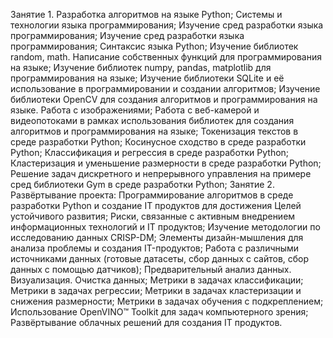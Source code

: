 Занятие 1. Разработка алгоритмов на языке Python; Системы и технологии языка программирования; Изучение сред разработки языка программирования; Изучение сред разработки языка программирования; Синтаксис языка Python; Изучение библиотек random, math. Написание собственных функций для программирования на языке; Изучение библиотек numpy, pandas, matplotlib для программирования на языке; Изучение библиотеки SQLite и её использование в программировании и создании алгоритмов; Изучение библиотеки OpenCV для создания алгоритмов и программирования на языке. Работа с изображениями; Работа с веб-камерой и видеопотоками в рамках использования библиотек для создания алгоритмов и программирования на языке; Токенизация текстов в среде разработки Python; Косинусное сходство в среде разработки Python; Классификация и регрессия в среде разработки Python; Кластеризация и уменьшение размерности в среде разработки Python; Решение задач дискретного и непрерывного управления на примере сред библиотеки Gym в среде разработки Python; Занятие 2. Развёртывание проекта: Программирование алгоритмов в среде разработки Python и создание IT продуктов для достижения Целей устойчивого развития; Риски, связанные с активным внедрением информационных технологий и IT продуктов; Изучение методологии по исследованию данных CRISP-DM; Элементы дизайн-мышления для анализа проблемы и создания IT-продуктов; Работа с различными источниками данных (готовые датасеты, сбор данных с сайтов, сбор данных с помощью датчиков); Предварительный анализ данных. Визуализация. Очистка данных; Метрики в задачах классификации; Метрики в задачах регрессии; Метрики в задачах кластеризации и снижения размерности; Метрики в задачах обучения с подкреплением; Использование OpenVINO™ Toolkit для задач компьютерного зрения; Развёртывание облачных решений для создания IT продуктов.

